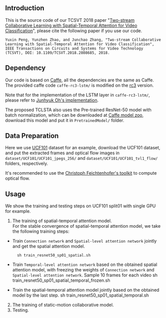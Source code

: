## Introduction
This is the source code of our TCSVT 2018 paper "[Two-stream Collaborative Learning with Spatial-Temporal Attention for Video Classification](http://59.108.48.34/tiki/download_paper.php?fileId=20187)", please cite the following paper if you use our code.

    Yuxin Peng, Yunzhen Zhao, and Junchao Zhang, "Two-stream Collaborative Learning with Spatial-Temporal Attention for Video Classification", IEEE Transactions on Circuits and Systems for Video Technology (TCSVT), DOI: 10.1109/TCSVT.2018.2808685, 2018.

## Dependency
Our code is based on [Caffe](https://github.com/BVLC/caffe), all the dependencies are the same as Caffe. The provided caffe code `caffe-rc3-lstm/` is modified on the [rc3](https://github.com/BVLC/caffe/tree/rc3) version.

Note that for the implementation of the LSTM layer in `caffe-rc3-lstm/`, please refer to [Junhyuk Oh's implementation](https://github.com/junhyukoh/caffe-lstm).

The proposed TCLSTA also uses the Pre-trained ResNet-50 model with batch normalization, which can be downloaded at [Caffe model zoo](https://github.com/BVLC/caffe/wiki/Model-Zoo#imagenet-pre-trained-models-with-batch-normalization), download this model and put it in `PretrainedModel/` folder.

## Data Preparation
Here we use [UCF101](http://crcv.ucf.edu/data/UCF101.php) dataset for an example, download the UCF101 dataset, and put the extracted frames and optical flow images in `dataset/UCF101/UCF101_jpegs_256/` and `dataset/UCF101/UCF101_tvl1_flow/` folders, respectively.

It's recommended to use the [Christoph Feichtenhofer's toolkit](https://github.com/feichtenhofer/gpu_flow) to compute optical flow.

## Usage

We show the training and testing steps on UCF101 split01 with single GPU for example.

1. The training of spatial-temporal attention model.<br/>
For the stable convergence of spatial-temporal attention model, we take the following training steps:
* Train ```Connection network``` and ```Spatial-level attention network``` jointly and get the spatial attention model.<br/>

        sh train_resnet50_sp01_spatial.sh
* Train ```Temporal-level attention network``` based on the obtained spatial attention model, with freezing the weights of ```Connection network``` and ```Spatial-level attention network```.
    Sample 10 frames for each video
    sh train_resnet50_sp01_spatial_temporal_frozen.sh
* Train the spatial-temporal attention model jointly based on the obtained model by the last step.
    sh train_resnet50_sp01_spatial_temporal.sh
2. The training of static-motion collaborative model.
3. Testing.
